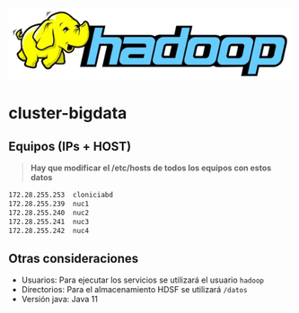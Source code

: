 ![Hadoop Logo](./imgs/hadoop.webp)
# cluster-bigdata

## Equipos (IPs + HOST)

> **Hay que modificar el /etc/hosts de todos los equipos con estos datos**

```
172.28.255.253	cloniciabd
172.28.255.239	nuc1
172.28.255.240	nuc2
172.28.255.241	nuc3
172.28.255.242	nuc4
```

## Otras consideraciones
- Usuarios: Para ejecutar los servicios se utilizará el usuario `hadoop`
- Directorios: Para el almacenamiento HDSF se utilizará `/datos`
- Versión java: Java 11



